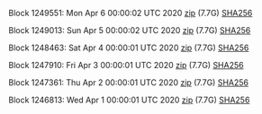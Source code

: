Block 1249551: Mon Apr  6 00:00:02 UTC 2020 [zip](https://dash-bootstrap.ams3.digitaloceanspaces.com/mainnet/2020-04-06/bootstrap.dat.zip) (7.7G) [SHA256](https://dash-bootstrap.ams3.digitaloceanspaces.com/mainnet/2020-04-06/sha256.txt)

Block 1249013: Sun Apr  5 00:00:02 UTC 2020 [zip](https://dash-bootstrap.ams3.digitaloceanspaces.com/mainnet/2020-04-05/bootstrap.dat.zip) (7.7G) [SHA256](https://dash-bootstrap.ams3.digitaloceanspaces.com/mainnet/2020-04-05/sha256.txt)

Block 1248463: Sat Apr  4 00:00:01 UTC 2020 [zip](https://dash-bootstrap.ams3.digitaloceanspaces.com/mainnet/2020-04-04/bootstrap.dat.zip) (7.7G) [SHA256](https://dash-bootstrap.ams3.digitaloceanspaces.com/mainnet/2020-04-04/sha256.txt)

Block 1247910: Fri Apr  3 00:00:01 UTC 2020 [zip](https://dash-bootstrap.ams3.digitaloceanspaces.com/mainnet/2020-04-03/bootstrap.dat.zip) (7.7G) [SHA256](https://dash-bootstrap.ams3.digitaloceanspaces.com/mainnet/2020-04-03/sha256.txt)

Block 1247361: Thu Apr  2 00:00:01 UTC 2020 [zip](https://dash-bootstrap.ams3.digitaloceanspaces.com/mainnet/2020-04-02/bootstrap.dat.zip) (7.7G) [SHA256](https://dash-bootstrap.ams3.digitaloceanspaces.com/mainnet/2020-04-02/sha256.txt)

Block 1246813: Wed Apr  1 00:00:01 UTC 2020 [zip](https://dash-bootstrap.ams3.digitaloceanspaces.com/mainnet/2020-04-01/bootstrap.dat.zip) (7.7G) [SHA256](https://dash-bootstrap.ams3.digitaloceanspaces.com/mainnet/2020-04-01/sha256.txt)
